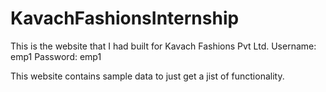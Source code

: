 # KavachFashionsInternship

This is the website that I had built for Kavach Fashions Pvt Ltd. 
Username: emp1
Password: emp1

This website contains sample data to just get a jist of functionality.
